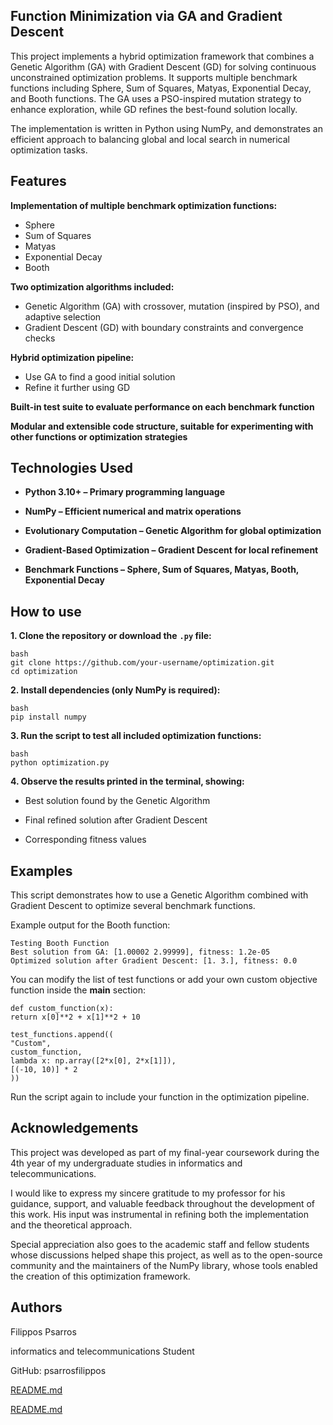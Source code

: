 ## Function Minimization via GA and Gradient Descent

This project implements a hybrid optimization framework that combines a Genetic Algorithm (GA) with Gradient Descent (GD) for solving continuous unconstrained optimization problems. It supports multiple benchmark functions including Sphere, Sum of Squares, Matyas, Exponential Decay, and Booth functions. The GA uses a PSO-inspired mutation strategy to enhance exploration, while GD refines the best-found solution locally.

The implementation is written in Python using NumPy, and demonstrates an efficient approach to balancing global and local search in numerical optimization tasks.

## Features

**Implementation of multiple benchmark optimization functions:**
  - Sphere
  - Sum of Squares
  - Matyas
  - Exponential Decay
  - Booth

**Two optimization algorithms included:**
  - Genetic Algorithm (GA) with crossover, mutation (inspired by PSO), and adaptive selection
  - Gradient Descent (GD) with boundary constraints and convergence checks

**Hybrid optimization pipeline:**

  - Use GA to find a good initial solution
  - Refine it further using GD

**Built-in test suite to evaluate performance on each benchmark function**

**Modular and extensible code structure, suitable for experimenting with other functions or optimization strategies**

## Technologies Used

- **Python 3.10+ – Primary programming language**

- **NumPy – Efficient numerical and matrix operations**

- **Evolutionary Computation – Genetic Algorithm for global optimization**

- **Gradient-Based Optimization – Gradient Descent for local refinement**

- **Benchmark Functions – Sphere, Sum of Squares, Matyas, Booth, Exponential Decay**
## How to use

**1. Clone the repository or download the** **`.py` file:**

    bash
    git clone https://github.com/your-username/optimization.git
    cd optimization

**2. Install dependencies (only NumPy is required):**

    bash
    pip install numpy

**3. Run the script to test all included optimization functions:**

    bash
    python optimization.py

**4. Observe the results printed in the terminal, showing:**

- Best solution found by the Genetic Algorithm

- Final refined solution after Gradient Descent

- Corresponding fitness values

## Examples

This script demonstrates how to use a Genetic Algorithm combined with Gradient Descent to optimize several benchmark functions.

Example output for the Booth function:

    Testing Booth Function
    Best solution from GA: [1.00002 2.99999], fitness: 1.2e-05
    Optimized solution after Gradient Descent: [1. 3.], fitness: 0.0

You can modify the list of test functions or add your own custom objective function inside the __main__ section:

    def custom_function(x):
    return x[0]**2 + x[1]**2 + 10

    test_functions.append((
    "Custom", 
    custom_function, 
    lambda x: np.array([2*x[0], 2*x[1]]), 
    [(-10, 10)] * 2
    ))

Run the script again to include your function in the optimization pipeline.
## Acknowledgements

This project was developed as part of my final-year coursework during the 4th year of my undergraduate studies in informatics and telecommunications.

I would like to express my sincere gratitude to my professor for his guidance, support, and valuable feedback throughout the development of this work. His input was instrumental in refining both the implementation and the theoretical approach.

Special appreciation also goes to the academic staff and fellow students whose discussions helped shape this project, as well as to the open-source community and the maintainers of the NumPy library, whose tools enabled the creation of this optimization framework.




## Authors

Filippos Psarros

informatics and telecommunications Student

GitHub: psarrosfilippos

[README.md](https://github.com/user-attachments/files/21316455/README.md)


[README.md](https://github.com/user-attachments/files/21332394/README.md)
